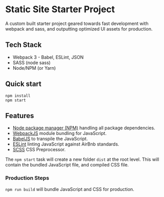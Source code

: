 # Static Site Starter Project

A custom built starter project geared towards fast development with webpack and sass, and outputting optimized UI assets for production.

## Tech Stack
* Webpack 3 - Babel, ESLint, JSON
* SASS (node sass)
* Node/NPM (or Yarn)

## Quick start
```
npm install
npm start
```

## Features
- [Node package manager (NPM)](https://www.npmjs.com) handling all package dependencies.
- [WebpackJS](https://webpack.js.org) module bundling for JavaScript.
- [BabelJS](https://babeljs.io) to transpile the JavaScript.
- [ESLint](https://eslint.org) linting JavaScript against AirBnb standards.
- [SCSS](https://sass-lang.com) CSS Preprocessor.

The `npm start` task will create a new folder `dist` at the root level. This will contain the bundled JavaScript file, and compiled CSS file.

### Production Steps
`npm run build` will bundle JavaScript and CSS for production.
